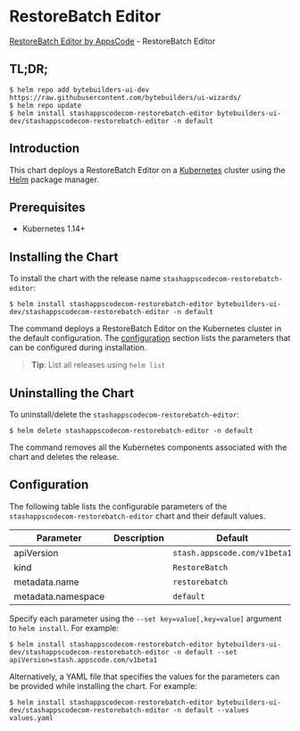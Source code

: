 # RestoreBatch Editor

[RestoreBatch Editor by AppsCode](https://byte.builders) - RestoreBatch Editor

## TL;DR;

```console
$ helm repo add bytebuilders-ui-dev https://raw.githubusercontent.com/bytebuilders/ui-wizards/
$ helm repo update
$ helm install stashappscodecom-restorebatch-editor bytebuilders-ui-dev/stashappscodecom-restorebatch-editor -n default
```

## Introduction

This chart deploys a RestoreBatch Editor on a [Kubernetes](http://kubernetes.io) cluster using the [Helm](https://helm.sh) package manager.

## Prerequisites

- Kubernetes 1.14+

## Installing the Chart

To install the chart with the release name `stashappscodecom-restorebatch-editor`:

```console
$ helm install stashappscodecom-restorebatch-editor bytebuilders-ui-dev/stashappscodecom-restorebatch-editor -n default
```

The command deploys a RestoreBatch Editor on the Kubernetes cluster in the default configuration. The [configuration](#configuration) section lists the parameters that can be configured during installation.

> **Tip**: List all releases using `helm list`

## Uninstalling the Chart

To uninstall/delete the `stashappscodecom-restorebatch-editor`:

```console
$ helm delete stashappscodecom-restorebatch-editor -n default
```

The command removes all the Kubernetes components associated with the chart and deletes the release.

## Configuration

The following table lists the configurable parameters of the `stashappscodecom-restorebatch-editor` chart and their default values.

|     Parameter      | Description |           Default            |
|--------------------|-------------|------------------------------|
| apiVersion         |             | `stash.appscode.com/v1beta1` |
| kind               |             | `RestoreBatch`               |
| metadata.name      |             | `restorebatch`               |
| metadata.namespace |             | `default`                    |


Specify each parameter using the `--set key=value[,key=value]` argument to `helm install`. For example:

```console
$ helm install stashappscodecom-restorebatch-editor bytebuilders-ui-dev/stashappscodecom-restorebatch-editor -n default --set apiVersion=stash.appscode.com/v1beta1
```

Alternatively, a YAML file that specifies the values for the parameters can be provided while
installing the chart. For example:

```console
$ helm install stashappscodecom-restorebatch-editor bytebuilders-ui-dev/stashappscodecom-restorebatch-editor -n default --values values.yaml
```
